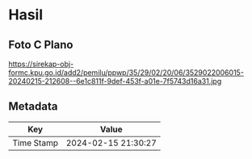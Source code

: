 # Hasil

## Foto C Plano

https://sirekap-obj-formc.kpu.go.id/add2/pemilu/ppwp/35/29/02/20/06/3529022006015-20240215-212608--6e1c811f-9def-453f-a01e-7f5743d16a31.jpg


## Metadata

| Key        | Value               |
| ---------- | ------------------- |
| Time Stamp | 2024-02-15 21:30:27 |



